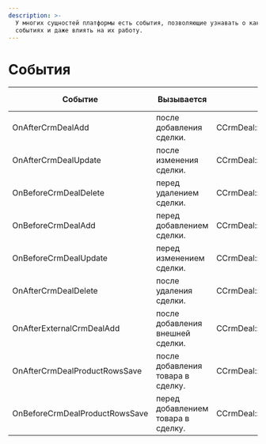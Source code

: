 ```yaml
---
description: >-
  У многих сущностей платформы есть события, позволяющие узнавать о каких либо
  событиях и даже влиять на их работу.
---
```


# События

<table><thead><tr><th width="330">Событие</th><th width="231">Вызывается</th><th width="182">Метод</th><th>С версии</th></tr></thead><tbody><tr><td>OnAfterCrmDealAdd</td><td>после добавления сделки.</td><td>CCrmDeal::Add</td><td>10.0.1</td></tr><tr><td>OnAfterCrmDealUpdate</td><td>после изменения сделки.</td><td>CCrmDeal::Update</td><td>10.0.1</td></tr><tr><td>OnBeforeCrmDealDelete</td><td>перед удалением сделки.</td><td>CCrmDeal::Delete</td><td>10.0.1</td></tr><tr><td>OnBeforeCrmDealAdd</td><td>перед добавлением сделки.</td><td>CCrmDeal::Add</td><td>10.0.1</td></tr><tr><td>OnBeforeCrmDealUpdate</td><td>перед изменением сделки.</td><td>CCrmDeal::Update</td><td>10.0.1</td></tr><tr><td>OnAfterCrmDealDelete</td><td>после удаления сделки.</td><td>CCrmDeal::Delete</td><td>10.0.1</td></tr><tr><td>OnAfterExternalCrmDealAdd</td><td>после добавления внешней сделки.</td><td>CCrmDeal::Add</td><td>10.0.1</td></tr><tr><td>OnAfterCrmDealProductRowsSave</td><td>после добавления товара в сделку.</td><td>CCrmDeal::SaveProductRows</td><td>10.0.1</td></tr><tr><td>OnBeforeCrmDealProductRowsSave</td><td>перед добавлением товара в сделку.</td><td>CCrmDeal::SaveProductRows</td><td>22.500</td></tr></tbody></table>

